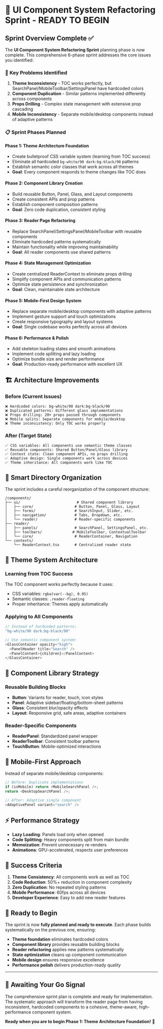 # 🚀 UI Component System Refactoring Sprint - READY TO BEGIN

## Sprint Overview Complete ✅

The **UI Component System Refactoring Sprint** planning phase is now complete. This comprehensive 6-phase sprint addresses the core issues you identified:

### 🎯 **Key Problems Identified**
1. **Theme Inconsistency** - TOC works perfectly, but SearchPanel/MobileToolbar/SettingsPanel have hardcoded colors
2. **Component Duplication** - Similar patterns implemented differently across components  
3. **Props Drilling** - Complex state management with extensive prop cascading
4. **Mobile Inconsistency** - Separate mobile/desktop components instead of adaptive patterns

### 📋 **Sprint Phases Planned**

#### **Phase 1: Theme Architecture Foundation**
- Create bulletproof CSS variable system (learning from TOC success)
- Eliminate all hardcoded `bg-white/90 dark:bg-black/90` patterns
- Establish semantic color classes that work across all themes
- **Goal**: Every component responds to theme changes like TOC does

#### **Phase 2: Component Library Creation**  
- Build reusable Button, Panel, Glass, and Layout components
- Create consistent APIs and prop patterns
- Establish component composition patterns
- **Goal**: Zero code duplication, consistent styling

#### **Phase 3: Reader Page Refactoring**
- Replace SearchPanel/SettingsPanel/MobileToolbar with reusable components
- Eliminate hardcoded patterns systematically
- Maintain functionality while improving maintainability
- **Goal**: All reader components use shared patterns

#### **Phase 4: State Management Optimization**
- Create centralized ReaderContext to eliminate props drilling
- Simplify component APIs and communication patterns
- Optimize state persistence and synchronization
- **Goal**: Clean, maintainable state architecture

#### **Phase 5: Mobile-First Design System**
- Replace separate mobile/desktop components with adaptive patterns
- Implement gesture support and touch optimizations
- Create responsive typography and layout systems
- **Goal**: Single codebase works perfectly across all devices

#### **Phase 6: Performance & Polish**
- Add skeleton loading states and smooth animations
- Implement code splitting and lazy loading
- Optimize bundle size and render performance
- **Goal**: Production-ready performance with excellent UX

## 🏗️ **Architecture Improvements**

### **Before (Current Issues)**
```
❌ Hardcoded colors: bg-white/90 dark:bg-black/90
❌ Duplicated patterns: Different glass implementations  
❌ Props drilling: 20+ props passed through components
❌ Mobile splits: Separate components for mobile/desktop
❌ Theme inconsistency: Only TOC works properly
```

### **After (Target State)**
```
✅ CSS variables: All components use semantic theme classes
✅ Reusable components: Shared Button/Panel/Glass library
✅ Context state: Clean component APIs, no props drilling
✅ Adaptive design: Single components work across devices
✅ Theme inheritance: All components work like TOC
```

## 📁 **Smart Directory Organization**

The sprint includes a careful reorganization of the component structure:

```
/components/
├── ui/                          # Shared component library
│   ├── core/                   # Button, Panel, Glass, Layout
│   ├── forms/                  # SearchInput, Slider, etc.
│   ├── navigation/             # Tabs, Dropdown, etc.
│   └── reader/                 # Reader-specific components
├── reader/
│   ├── panels/                 # SearchPanel, SettingsPanel, etc.
│   ├── toolbars/              # MobileToolbar, ContextualToolbar
│   └── core/                   # ReaderContainer, Navigation
└── contexts/
    └── ReaderContext.tsx       # Centralized reader state
```

## 🎨 **Theme System Architecture**

### **Learning from TOC Success**
The TOC component works perfectly because it uses:
- CSS variables: `rgba(var(--bg), 0.95)`
- Semantic classes: `.reader-floating`
- Proper inheritance: Themes apply automatically

### **Applying to All Components**
```typescript
// Instead of hardcoded patterns:
"bg-white/90 dark:bg-black/90"

// Use semantic component system:
<GlassContainer opacity="high">
  <PanelHeader title="Search" />
  <PanelContent>{children}</PanelContent>
</GlassContainer>
```

## 🧩 **Component Library Strategy**

### **Reusable Building Blocks**
- **Button**: Variants for reader, touch, icon styles
- **Panel**: Adaptive sidebar/floating/bottom-sheet patterns  
- **Glass**: Consistent blur/opacity effects
- **Layout**: Responsive grid, safe areas, adaptive containers

### **Reader-Specific Components**
- **ReaderPanel**: Standardized panel wrapper
- **ReaderToolbar**: Consistent toolbar patterns
- **TouchButton**: Mobile-optimized interactions

## 📱 **Mobile-First Approach**

Instead of separate mobile/desktop components:
```typescript
// Before: Duplicate implementations
if (isMobile) return <MobileSearchPanel />;
return <DesktopSearchPanel />;

// After: Adaptive single component  
<AdaptivePanel variant="search" />
```

## ⚡ **Performance Strategy**

- **Lazy Loading**: Panels load only when opened
- **Code Splitting**: Heavy components split from main bundle
- **Memoization**: Prevent unnecessary re-renders
- **Animations**: GPU-accelerated, respects user preferences

## 🎯 **Success Criteria**

1. **Theme Consistency**: All components work as well as TOC
2. **Code Reduction**: 50%+ reduction in component complexity
3. **Zero Duplication**: No repeated styling patterns
4. **Mobile Performance**: 60fps across all devices
5. **Developer Experience**: Easy to add new reader features

## 🚦 **Ready to Begin**

The sprint is now **fully planned and ready to execute**. Each phase builds systematically on the previous one, ensuring:

- **Theme foundation** eliminates hardcoded colors
- **Component library** provides reusable building blocks  
- **Reader refactoring** applies new patterns systematically
- **State optimization** cleans up component communication
- **Mobile design** ensures responsive excellence
- **Performance polish** delivers production-ready quality

---

## 📢 **Awaiting Your Go Signal**

The comprehensive sprint plan is complete and ready for implementation. The systematic approach will transform the reader page from having inconsistent, hardcoded components to a cohesive, theme-aware, high-performance component system.

**Ready when you are to begin Phase 1: Theme Architecture Foundation!** 🚀